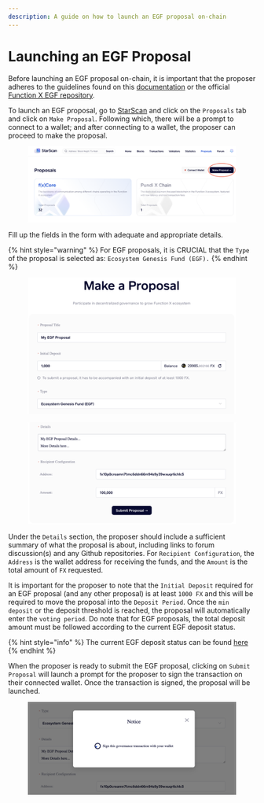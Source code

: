 ```yaml
---
description: A guide on how to launch an EGF proposal on-chain
---
```


# Launching an EGF Proposal

Before launching an EGF proposal on-chain, it is important that the proposer adheres to the guidelines found on this [documentation](egf-grants-program.md) or the official [Function X EGF repository](https://github.com/FunctionX/FunctionX-EGF).&#x20;

To launch an EGF proposal, go to [StarScan](https://starscan.io/) and click on the `Proposals` tab and click on `Make Proposal`. Following which, there will be a prompt to connect to a wallet; and after connecting to a wallet, the proposer can proceed to make the proposal.

<figure><img src="../../.gitbook/assets/image.png" alt=""><figcaption></figcaption></figure>

Fill up the fields in the form with adequate and appropriate details.&#x20;

{% hint style="warning" %}
For EGF proposals, it is CRUCIAL that the `Type` of the proposal is selected as: `Ecosystem Genesis Fund (EGF).`&#x20;
{% endhint %}

<figure><img src="../../.gitbook/assets/Screenshot 2023-02-16 at 1.54.26 PM.png" alt=""><figcaption></figcaption></figure>

<figure><img src="../../.gitbook/assets/Screenshot 2023-02-16 at 1.54.44 PM.png" alt=""><figcaption></figcaption></figure>

Under the `Details` section, the proposer should include a sufficient summary of what the proposal is about, including links to forum discussion(s) and any Github repositories.  For `Recipient Configuration`, the `Address` is the wallet address for receiving the funds, and the `Amount` is the total amount of `FX` requested.

It is important for the proposer to note that the `Initial Deposit` required for an EGF proposal (and any other proposal) is at least `1000 FX` and this will be required to move the proposal into the `Deposit Period`. Once the `min deposit` or the deposit threshold is reached, the proposal will automatically enter the `voting period`. Do note that for EGF proposals, the total deposit amount must be followed according to the current EGF deposit status.

{% hint style="info" %}
The current EGF deposit status can be found [here](egf-info.md)
{% endhint %}

When the proposer is ready to submit the EGF proposal, clicking on `Submit Proposal` will launch a prompt for the proposer to sign the transaction on their connected wallet. Once the transaction is signed, the proposal will be launched.

<figure><img src="../../.gitbook/assets/Screenshot 2023-02-16 at 1.55.06 PM.png" alt=""><figcaption></figcaption></figure>
